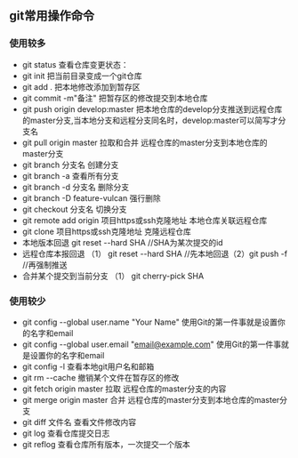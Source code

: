 ## git常用操作命令

### 使用较多
* git status    查看仓库变更状态：
* git init   把当前目录变成一个git仓库
* git add .    把本地修改添加到暂存区
* git commit -m"备注"  把暂存区的修改提交到本地仓库
* git push origin develop:master   把本地仓库的develop分支推送到远程仓库的master分支,当本地分支和远程分支同名时，develop:master可以简写才分支名
* git pull origin master    拉取和合并  远程仓库的master分支到本地仓库的master分支
* git branch 分支名         创建分支
* git branch -a	查看所有分支
* git branch -d 分支名           删除分支
* git branch -D feature-vulcan   强行删除
* git checkout 分支名         切换分支
* git remote add origin 项目https或ssh克隆地址               本地仓库关联远程仓库
* git clone 项目https或ssh克隆地址                 克隆远程仓库
* 本地版本回退              git reset --hard SHA  //SHA为某次提交的id
* 远程仓库本报回退          （1） git reset --hard SHA //先本地回退（2）git push -f //再强制推送
* 合并某个提交到当前分支          （1） git cherry-pick SHA


### 使用较少
* git config --global user.name "Your Name"      使用Git的第一件事就是设置你的名字和email
* git config --global user.email "email@example.com"        使用Git的第一件事就是设置你的名字和email
* git config -l     查看本地git用户名和邮箱
* git rm --cache <fileUrl>   撤销某个文件在暂存区的修改
* git fetch origin master    拉取  远程仓库的master分支的内容
* git merge origin master    合并  远程仓库的master分支到本地仓库的master分支
* git diff 文件名          查看文件修改内容
* git log      查看仓库提交日志 
* git reflog   查看仓库所有版本，一次提交一个版本 